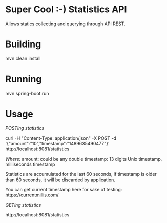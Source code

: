 # Super Cool :-) Statistics API

Allows statics collecting and querying through API REST.

# Building

mvn clean install

# Running

mvn spring-boot:run

# Usage

*POSTing statistics*

curl -H "Content-Type: application/json" -X POST -d '{"amount":"10","timestamp":"1489635490477"}' http://localhost:8081/statistics

*Where:*
amount: could be any double 
timestamp: 13 digits Unix timestamp, milliseconds timestamp

Statistics are accumulated for the last 60 seconds, if timestamp is older than 60 seconds, it will be discarded by application.

You can get current timestamp here for sake of testing: https://currentmillis.com/


*GETing statistics*

http://localhost:8081/statistics 